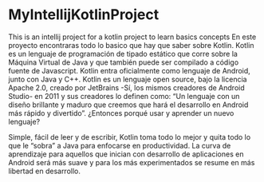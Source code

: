 # MyIntellijKotlinProject
This is an intellij project for a kotlin project to learn basics concepts
En este proyecto encontraras todo lo basico que hay que saber sobre Kotlin.
Kotlin es un lenguaje de programación de tipado estático que corre sobre la Máquina Virtual de Java
y que también puede ser compilado a código fuente de Javascript.
Kotlin entra oficialmente como lenguaje de Android, junto con Java y C++.
Kotlin es un lenguaje open source, bajo la licencia Apache 2.0, creado por JetBrains 
-Sí, los mismos creadores de Android Studio- en 2011 y sus creadores lo definen como:
“Un lenguaje con un diseño brillante y maduro que creemos que hará el desarrollo en Android más rápido y divertido”. 
¿Entonces porqué usar y aprender un nuevo lenguaje?

Simple, fácil de leer y de escribir, Kotlin toma todo lo mejor y quita todo lo que le “sobra” 
a Java para enfocarse en productividad. La curva de aprendizaje para aquellos que inician con desarrollo de aplicaciones
en Android será más suave y para los más experimentados se resume en más libertad en desarrollo.
